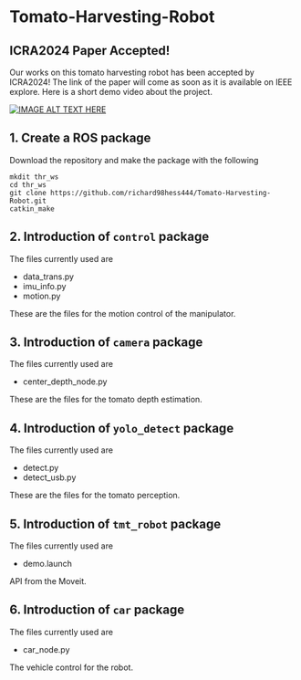 # Tomato-Harvesting-Robot

## ICRA2024 Paper Accepted!
Our works on this tomato harvesting robot has been accepted by ICRA2024! The link of the paper will come as soon as it is available on IEEE explore. Here is a short demo video about the project.

[![IMAGE ALT TEXT HERE](https://img.youtube.com/vi/sg5Gc-BE53Q/0.jpg)](https://www.youtube.com/watch?v=sg5Gc-BE53Q)

## 1. Create a ROS package
Download the repository and make the package with the following
```
mkdit thr_ws
cd thr_ws
git clone https://github.com/richard98hess444/Tomato-Harvesting-Robot.git
catkin_make
```

## 2. Introduction of ```control``` package
The files currently used are 
* data_trans.py
* imu_info.py
* motion.py

These are the files for the motion control of the manipulator.

## 3. Introduction of ```camera``` package
The files currently used are
* center_depth_node.py

These are the files for the tomato depth estimation.

## 4. Introduction of ```yolo_detect``` package
The files currently used are
* detect.py
* detect_usb.py

These are the files for the tomato perception.

## 5. Introduction of ```tmt_robot``` package
The files currently used are
* demo.launch

API from the Moveit.

## 6. Introduction of ```car``` package
The files currently used are
* car_node.py

The vehicle control for the robot.
